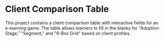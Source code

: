 # Client Comparison Table

This project contains a client comparison table with interactive fields for an e-learning game. The table allows learners to fill in the blanks for "Adoption Stage," "Segment," and "9-Box Grid" based on client profiles.
